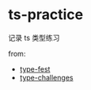 # ts-practice

记录 ts 类型练习

from: 
- [type-fest](https://github.com/sindresorhus/type-fest)
- [type-challenges](https://github.com/type-challenges/type-challenges)
